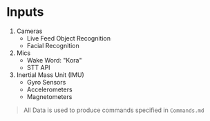 # Inputs

1. Cameras
    - Live Feed Object Recognition
    - Facial Recognition
2. Mics
    - Wake Word: "Kora"
    - STT API
3. Inertial Mass Unit (IMU)
    - Gyro Sensors
    - Accelerometers
    - Magnetometers

> All Data is used to produce commands specified in `Commands.md`